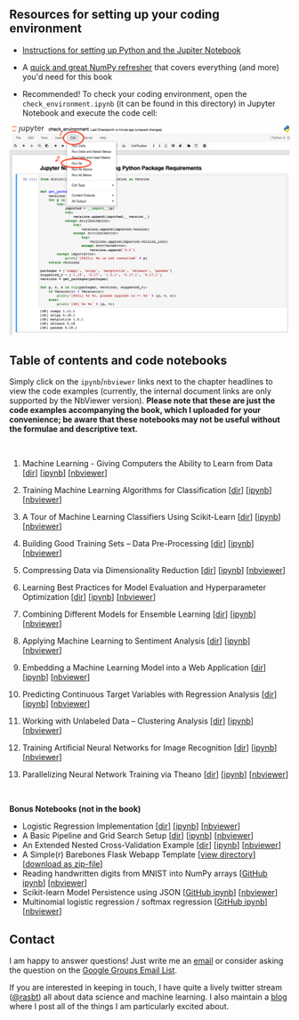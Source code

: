 ## Resources for setting up your coding environment

- [Instructions for setting up Python and the Jupiter Notebook](./ch01/README.md)  

- A [quick and great NumPy refresher](https://docs.scipy.org/doc/numpy-dev/user/quickstart.html) that covers everything (and more) you'd need for this book

- Recommended! To check your coding environment, open the `check_environment.ipynb` (it can be found in this directory) in Jupyter Notebook and execute the code cell:

![](../images/check_env.png)


## Table of contents and code notebooks


Simply click on the `ipynb`/`nbviewer` links next to the chapter headlines to view the code examples (currently, the internal document links are only supported by the NbViewer version).
**Please note that these are just the code examples accompanying the book, which I uploaded for your convenience; be aware that these notebooks may not be useful without the formulae and descriptive text.**   



<br>


1. Machine Learning - Giving Computers the Ability to Learn from Data 
[[dir](./ch01)] 
[[ipynb](./ch01/ch01.ipynb)] 
[[nbviewer](http://nbviewer.ipython.org/github/1iyiwei/pyml/blob/master/code/ch01/ch01.ipynb)]

2. Training Machine Learning Algorithms for Classification 
[[dir](./ch02)] 
[[ipynb](./ch02/ch02.ipynb)] 
[[nbviewer](http://nbviewer.ipython.org/github/1iyiwei/pyml/blob/master/code/ch02/ch02.ipynb)]

3. A Tour of Machine Learning Classifiers Using Scikit-Learn 
[[dir](./ch03)] 
[[ipynb](./ch03/ch03.ipynb)] 
[[nbviewer](http://nbviewer.ipython.org/github/1iyiwei/pyml/blob/master/code/ch03/ch03.ipynb)]

4. Building Good Training Sets – Data Pre-Processing 
[[dir](./ch04)] 
[[ipynb](./ch04/ch04.ipynb)] 
[[nbviewer](http://nbviewer.ipython.org/github/1iyiwei/pyml/blob/master/code/ch04/ch04.ipynb)]

5. Compressing Data via Dimensionality Reduction 
[[dir](./ch05)] 
[[ipynb](./ch05/ch05.ipynb)] 
[[nbviewer](http://nbviewer.ipython.org/github/1iyiwei/pyml/blob/master/code/ch05/ch05.ipynb)]

6. Learning Best Practices for Model Evaluation and Hyperparameter Optimization 
[[dir](./ch06)] 
[[ipynb](./ch06/ch06.ipynb)] 
[[nbviewer](http://nbviewer.ipython.org/github/1iyiwei/pyml/blob/master/code/ch06/ch06.ipynb)]

7. Combining Different Models for Ensemble Learning [[dir](./ch07)] [[ipynb](./ch07/ch07.ipynb)] [[nbviewer](http://nbviewer.ipython.org/github/1iyiwei/pyml/blob/master/code/ch07/ch07.ipynb)]

8. Applying Machine Learning to Sentiment Analysis 
[[dir](./ch08)] 
[[ipynb](./ch08/ch08.ipynb)] 
[[nbviewer](http://nbviewer.ipython.org/github/1iyiwei/pyml/blob/master/code/ch08/ch08.ipynb)]

9. Embedding a Machine Learning Model into a Web Application 
[[dir](./ch09)] 
[[ipynb](./ch09/ch09.ipynb)] 
[[nbviewer](http://nbviewer.ipython.org/github/1iyiwei/pyml/blob/master/code/ch09/ch09.ipynb)]

10. Predicting Continuous Target Variables with Regression Analysis 
[[dir](./ch10)] 
[[ipynb](./ch10/ch10.ipynb)] 
[[nbviewer](http://nbviewer.ipython.org/github/1iyiwei/pyml/blob/master/code/ch10/ch10.ipynb)]

11. Working with Unlabeled Data – Clustering Analysis 
[[dir](./ch11)] 
[[ipynb](./ch11/ch11.ipynb)] 
[[nbviewer](http://nbviewer.ipython.org/github/1iyiwei/pyml/blob/master/code/ch11/ch11.ipynb)]

12. Training Artificial Neural Networks for Image Recognition 
[[dir](./ch12)] 
[[ipynb](./ch12/ch12.ipynb)] 
[[nbviewer](http://nbviewer.ipython.org/github/1iyiwei/pyml/blob/master/code/ch12/ch12.ipynb)]

13. Parallelizing Neural Network Training via Theano 
[[dir](./ch13)] 
[[ipynb](./ch13/ch13.ipynb)] 
[[nbviewer](http://nbviewer.ipython.org/github/1iyiwei/pyml/blob/master/code/ch13/ch13.ipynb)]

<br>

**Bonus Notebooks (not in the book)**

- Logistic Regression Implementation [[dir](./bonus)] [[ipynb](./bonus/logistic_regression.ipynb)] [[nbviewer](http://nbviewer.ipython.org/github/1iyiwei/pyml/blob/master/code/bonus/logistic_regression.ipynb)]
- A Basic Pipeline and Grid Search Setup [[dir](./bonus)] [[ipynb](./bonus/svm_iris_pipeline_and_gridsearch.ipynb)] [[nbviewer](http://nbviewer.ipython.org/github/1iyiwei/pyml/blob/master/code/bonus/svm_iris_pipeline_and_gridsearch.ipynb)]
- An Extended Nested Cross-Validation Example [[dir](./bonus)] [[ipynb](./bonus/nested_cross_validation.ipynb)] [[nbviewer](http://nbviewer.ipython.org/github/1iyiwei/pyml/blob/master/code/bonus/nested_cross_validation.ipynb)]
- A Simple(r) Barebones Flask Webapp Template [[view directory](./bonus/flask_webapp_ex01)][[download as zip-file](https://github.com/1iyiwei/pyml/raw/master/code/bonus/flask_webapp_ex01/flask_webapp_ex01.zip)]
- Reading handwritten digits from MNIST into NumPy arrays [[GitHub ipynb](./bonus/reading_mnist.ipynb)] [[nbviewer](http://nbviewer.ipython.org/github/1iyiwei/pyml/blob/master/code/bonus/reading_mnist.ipynb)]
- Scikit-learn Model Persistence using JSON [[GitHub ipynb](./bonus/scikit-model-to-json.ipynb)] [[nbviewer](http://nbviewer.ipython.org/github/1iyiwei/pyml/blob/master/code/bonus/scikit-model-to-json.ipynb)]
- Multinomial logistic regression / softmax regression [[GitHub ipynb](./bonus/softmax-regression.ipynb)] [[nbviewer](http://nbviewer.ipython.org/github/1iyiwei/pyml/blob/master/code/bonus/softmax-regression.ipynb)]




## Contact

I am happy to answer questions! Just write me an [email](mailto:mail@sebastianraschka.com)
or consider asking the question on the [Google Groups Email List](https://groups.google.com/forum/#!forum/python-machine-learning-book).

If you are interested in keeping in touch, I have quite a lively twitter stream ([@rasbt](https://twitter.com/rasbt)) all about data science and machine learning. I also maintain a [blog](http://sebastianraschka.com/articles.html) where I post all of the things I am particularly excited about.
